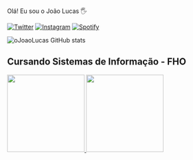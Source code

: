 Olá! Eu sou o João Lucas 🖐

[![Twitter](https://img.shields.io/badge/Twitter-1DA1F2?style=for-the-badge&logo=twitter&logoColor=white)](https://twitter.com/oJoaoLucas0)
[![Instagram](https://img.shields.io/badge/Instagram-E4405F?style=for-the-badge&logo=instagram&logoColor=white)](https://instagram.com/ojoaolucas0?igshid=YmMyMTA2M2Y=)
[![Spotify](https://img.shields.io/badge/Spotify-1ED760?&style=for-the-badge&logo=spotify&logoColor=white)](https://open.spotify.com/user/jo%C3%A3olucaslimaaa)

![oJoaoLucas GitHub stats](https://github-readme-stats.vercel.app/api?username=oJoaoLucas&show_icons=true&theme=radical)

## Cursando Sistemas de Informação - FHO

<div>
<a href="https://github.com/oJoaoLucas">
<img height="180em" src="https://github-readme-stats.vercel.app/api/top-langs/?username=seu-usuário-aqui&layout=compact&langs_count=7&theme=dracula"/>
<img height="180em" src="https://github-readme-stats.vercel.app/api?username=seu-usuário-aqui&show_icons=true&theme=dracula&include_all_commits=true&count_private=true"/>
</div>
